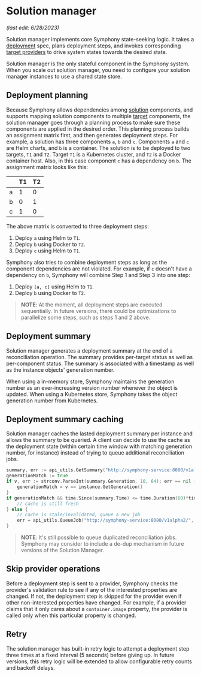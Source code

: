 # Solution manager

_(last edit: 6/28/2023)_

Solution manager implements core Symphony state-seeking logic. It takes a [deployment](../concepts/unified-object-model/deployment.md) spec, plans deployment steps, and invokes corresponding [target providers](../providers/target-providers/target_provider.md) to drive system states towards the desired state.

Solution manager is the only stateful component in the Symphony system. When you scale out solution manager, you need to configure your solution manager instances to use a shared state store.

## Deployment planning

Because Symphony allows dependencies among [solution](../concepts/unified-object-model/solution.md) components, and supports mapping solution components to multiple [target](../concepts/unified-object-model/target.md) components, the solution manager goes through a planning process to make sure these components are applied in the desired order. This planning process builds an assignment matrix first, and then generates deployment steps. For example, a solution has three components `a`, `b` and `c`. Components `a` and `c` are Helm charts, and `b` is a container. The solution is to be deployed to two targets, `T1` and `T2`. Target `T1` is a Kubernetes cluster, and `T2` is a Docker container host. Also, in this case component `c` has a dependency on `b`. The assignment matrix looks like this:

|  |T1|T2|
|--|--|--|
|a|1|0|
|b|0|1|
|c|1|0|

The above matrix is converted to three deployment steps:

1. Deploy `a` using Helm to `T1`.
2. Deploy `b` using Docker to `T2`.
3. Deploy `c` using Helm to `T1`.

Symphony also tries to combine deployment steps as long as the component dependencies are not violated. For example, if `c` doesn't have a dependency on `b`, Symphony will combine Step 1 and Step 3 into one step:

1. Deploy `[a, c]` using Helm to `T1`.
2. Deploy `b` using Docker to `T2`.

> **NOTE**: At the moment, all deployment steps are executed sequentially. In future versions, there could be optimizations to parallelize some steps, such as steps 1 and 2 above.

## Deployment summary

Solution manager generates a deployment summary at the end of a reconciliation operation. The summary provides per-target status as well as per-component status. The summary is associated with a timestamp as well as the instance objects' generation number.

When using a in-memory store, Symphony maintains the generation number as an ever-increasing version number whenever the object is updated. When using a Kubernetes store, Symphony takes the object generation number from Kubernetes.

## Deployment summary caching

Solution manager caches the lasted deployment summary per instance and allows the summary to be queried. A client can decide to use the cache as the deployment state (within certain time window with matching generation number, for instance) instead of trying to queue additional reconciliation jobs.

```go
summary, err := api_utils.GetSummary("http://symphony-service:8080/v1alpha2/", "admin", "", instance.ObjectMeta.GetSummaryId())
generationMatch := true
if v, err := strconv.ParseInt(summary.Generation, 10, 64); err == nil {
    generationMatch = v == instance.GetGeneration()
}
if generationMatch && time.Since(summary.Time) <= time.Duration(60)*time.Second { 
    // cache is still fresh
} else {
    // cache is stale/invalidated, queue a new job
    err = api_utils.QueueJob("http://symphony-service:8080/v1alpha2/", "admin", "", instance.ObjectMeta.Name, false, false)
}
```

> **NOTE**: It's still possible to queue duplicated reconciliation jobs. Symphony may consider to include a de-dup mechanism in future versions of the Solution Manager.

## Skip provider operations

Before a deployment step is sent to a provider, Symphony checks the provider's validation rule to see if any of the interested properties are changed. If not, the deployment step is skipped for the provider even if other non-interested properties have changed. For example, if a provider claims that it only cares about a `container.image` property, the provider is called only when this particular property is changed.

## Retry

The solution manager has built-in retry logic to attempt a deployment step three times at a fixed interval (5 seconds) before giving up. In future versions, this retry logic will be extended to allow configurable retry counts and backoff delays.
